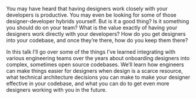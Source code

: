 You may have heard that having designers work closely with your developers is productive. You may even be looking for some of those designer-developer hybrids yourself. But is it a good thing? Is it something you should do on your team? What is the value exactly of having your designers work directly with your developers? How do you get designers into your codebase, and once they’re there, how do you keep them there?

In this talk I’ll go over some of the things I’ve learned integrating with various engineering teams over the years about onboarding designers into complex, sometimes open source codebases. We’ll learn how engineers can make things easier for designers when design is a scarce resource, what technical architecture decisions you can make to make your designer effective in your codebase, and what you can do to get even more designers working with you in the future.
